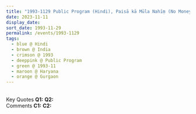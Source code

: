 ```yaml
---
title: "1993-1129 Public Program (Hindi), Paisā kā Mūla Nahīṃ (No Money), Gurgaon, Haryana, India"
date: 2023-11-11
display_date: 
sort_date: 1993-11-29
permalink: /events/1993-1129
tags:
  - blue @ Hindi
  - brown @ India
  - crimson @ 1993
  - deeppink @ Public Program
  - green @ 1993-11
  - maroon @ Haryana
  - orange @ Gurgaon
---
```


<br>

<wave-list>
  <list-title color="DarkSeaGreen" width="55">Key Quotes</list-title>
  <list-item color="BlanchedAlmond" width="280"><b>Q1:</b> <i></i></list-item>
  <list-item color="Lavender" width="280"><b>Q2:</b> <i></i></list-item>
</wave-list>

<br>

<wave-list>
  <list-title color="DarkSeaGreen" width="55">Comments</list-title>
  <list-item color="BlanchedAlmond" width="280"><b>C1:</b> <i></i></list-item>
  <list-item color="Lavender" width="280"><b>C2:</b> <i></i></list-item>
</wave-list>